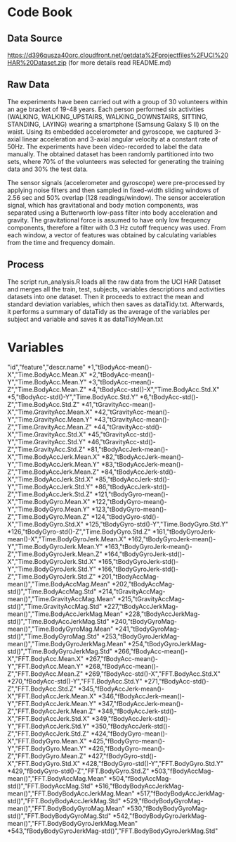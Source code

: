 # Code Book

## Data Source

https://d396qusza40orc.cloudfront.net/getdata%2Fprojectfiles%2FUCI%20HAR%20Dataset.zip 
(for more details read README.md)

## Raw Data
The experiments have been carried out with a group of 30 volunteers within an age bracket of 19-48 years. Each person performed six activities (WALKING, WALKING_UPSTAIRS, WALKING_DOWNSTAIRS, SITTING, STANDING, LAYING) wearing a smartphone (Samsung Galaxy S II) on the waist. Using its embedded accelerometer and gyroscope, we captured 3-axial linear acceleration and 3-axial angular velocity at a constant rate of 50Hz. The experiments have been video-recorded to label the data manually. The obtained dataset has been randomly partitioned into two sets, where 70% of the volunteers was selected for generating the training data and 30% the test data. 

The sensor signals (accelerometer and gyroscope) were pre-processed by applying noise filters and then sampled in fixed-width sliding windows of 2.56 sec and 50% overlap (128 readings/window). The sensor acceleration signal, which has gravitational and body motion components, was separated using a Butterworth low-pass filter into body acceleration and gravity. The gravitational force is assumed to have only low frequency components, therefore a filter with 0.3 Hz cutoff frequency was used. From each window, a vector of features was obtained by calculating variables from the time and frequency domain.

## Process
The script run_analysis.R loads all the raw data from the UCI HAR Dataset and merges all the train, test, subjects, variables descriptions and activities datasets into one dataset. Then it proceeds to extract the mean and standard deviation variables, which then saves as dataTidy.txt.
Afterwards, it performs a summary of dataTidy as the average of the variables per subject and variable and saves it as dataTidyMean.txt

# Variables
"id","feature","descr.name"
*1,"tBodyAcc-mean()-X","Time.BodyAcc.Mean.X"
*2,"tBodyAcc-mean()-Y","Time.BodyAcc.Mean.Y"
*3,"tBodyAcc-mean()-Z","Time.BodyAcc.Mean.Z"
*4,"tBodyAcc-std()-X","Time.BodyAcc.Std.X"
*5,"tBodyAcc-std()-Y","Time.BodyAcc.Std.Y"
*6,"tBodyAcc-std()-Z","Time.BodyAcc.Std.Z"
*41,"tGravityAcc-mean()-X","Time.GravityAcc.Mean.X"
*42,"tGravityAcc-mean()-Y","Time.GravityAcc.Mean.Y"
*43,"tGravityAcc-mean()-Z","Time.GravityAcc.Mean.Z"
*44,"tGravityAcc-std()-X","Time.GravityAcc.Std.X"
*45,"tGravityAcc-std()-Y","Time.GravityAcc.Std.Y"
*46,"tGravityAcc-std()-Z","Time.GravityAcc.Std.Z"
*81,"tBodyAccJerk-mean()-X","Time.BodyAccJerk.Mean.X"
*82,"tBodyAccJerk-mean()-Y","Time.BodyAccJerk.Mean.Y"
*83,"tBodyAccJerk-mean()-Z","Time.BodyAccJerk.Mean.Z"
*84,"tBodyAccJerk-std()-X","Time.BodyAccJerk.Std.X"
*85,"tBodyAccJerk-std()-Y","Time.BodyAccJerk.Std.Y"
*86,"tBodyAccJerk-std()-Z","Time.BodyAccJerk.Std.Z"
*121,"tBodyGyro-mean()-X","Time.BodyGyro.Mean.X"
*122,"tBodyGyro-mean()-Y","Time.BodyGyro.Mean.Y"
*123,"tBodyGyro-mean()-Z","Time.BodyGyro.Mean.Z"
*124,"tBodyGyro-std()-X","Time.BodyGyro.Std.X"
*125,"tBodyGyro-std()-Y","Time.BodyGyro.Std.Y"
*126,"tBodyGyro-std()-Z","Time.BodyGyro.Std.Z"
*161,"tBodyGyroJerk-mean()-X","Time.BodyGyroJerk.Mean.X"
*162,"tBodyGyroJerk-mean()-Y","Time.BodyGyroJerk.Mean.Y"
*163,"tBodyGyroJerk-mean()-Z","Time.BodyGyroJerk.Mean.Z"
*164,"tBodyGyroJerk-std()-X","Time.BodyGyroJerk.Std.X"
*165,"tBodyGyroJerk-std()-Y","Time.BodyGyroJerk.Std.Y"
*166,"tBodyGyroJerk-std()-Z","Time.BodyGyroJerk.Std.Z"
*201,"tBodyAccMag-mean()","Time.BodyAccMag.Mean"
*202,"tBodyAccMag-std()","Time.BodyAccMag.Std"
*214,"tGravityAccMag-mean()","Time.GravityAccMag.Mean"
*215,"tGravityAccMag-std()","Time.GravityAccMag.Std"
*227,"tBodyAccJerkMag-mean()","Time.BodyAccJerkMag.Mean"
*228,"tBodyAccJerkMag-std()","Time.BodyAccJerkMag.Std"
*240,"tBodyGyroMag-mean()","Time.BodyGyroMag.Mean"
*241,"tBodyGyroMag-std()","Time.BodyGyroMag.Std"
*253,"tBodyGyroJerkMag-mean()","Time.BodyGyroJerkMag.Mean"
*254,"tBodyGyroJerkMag-std()","Time.BodyGyroJerkMag.Std"
*266,"fBodyAcc-mean()-X","FFT.BodyAcc.Mean.X"
*267,"fBodyAcc-mean()-Y","FFT.BodyAcc.Mean.Y"
*268,"fBodyAcc-mean()-Z","FFT.BodyAcc.Mean.Z"
*269,"fBodyAcc-std()-X","FFT.BodyAcc.Std.X"
*270,"fBodyAcc-std()-Y","FFT.BodyAcc.Std.Y"
*271,"fBodyAcc-std()-Z","FFT.BodyAcc.Std.Z"
*345,"fBodyAccJerk-mean()-X","FFT.BodyAccJerk.Mean.X"
*346,"fBodyAccJerk-mean()-Y","FFT.BodyAccJerk.Mean.Y"
*347,"fBodyAccJerk-mean()-Z","FFT.BodyAccJerk.Mean.Z"
*348,"fBodyAccJerk-std()-X","FFT.BodyAccJerk.Std.X"
*349,"fBodyAccJerk-std()-Y","FFT.BodyAccJerk.Std.Y"
*350,"fBodyAccJerk-std()-Z","FFT.BodyAccJerk.Std.Z"
*424,"fBodyGyro-mean()-X","FFT.BodyGyro.Mean.X"
*425,"fBodyGyro-mean()-Y","FFT.BodyGyro.Mean.Y"
*426,"fBodyGyro-mean()-Z","FFT.BodyGyro.Mean.Z"
*427,"fBodyGyro-std()-X","FFT.BodyGyro.Std.X"
*428,"fBodyGyro-std()-Y","FFT.BodyGyro.Std.Y"
*429,"fBodyGyro-std()-Z","FFT.BodyGyro.Std.Z"
*503,"fBodyAccMag-mean()","FFT.BodyAccMag.Mean"
*504,"fBodyAccMag-std()","FFT.BodyAccMag.Std"
*516,"fBodyBodyAccJerkMag-mean()","FFT.BodyBodyAccJerkMag.Mean"
*517,"fBodyBodyAccJerkMag-std()","FFT.BodyBodyAccJerkMag.Std"
*529,"fBodyBodyGyroMag-mean()","FFT.BodyBodyGyroMag.Mean"
*530,"fBodyBodyGyroMag-std()","FFT.BodyBodyGyroMag.Std"
*542,"fBodyBodyGyroJerkMag-mean()","FFT.BodyBodyGyroJerkMag.Mean"
*543,"fBodyBodyGyroJerkMag-std()","FFT.BodyBodyGyroJerkMag.Std"
